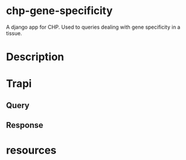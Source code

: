 # chp-gene-specificity
A django app for CHP. Used to queries dealing with gene specificity in a tissue.

# Description

# Trapi
## Query

## Response

# resources
<!--Enter resources in the form:
  **Name**: [Example](https://example.com/)
  <leave blank new line here>
  **Description**: an example resource used for creating this data 
  <leave blank new line here>
-->

